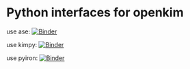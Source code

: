 # Python interfaces for openkim
use ase:
[![Binder](https://mybinder.org/badge_logo.svg)](https://mybinder.org/v2/gh/matbinder/openkim-example/master?filepath=ase.ipynb)

use kimpy: 
[![Binder](https://mybinder.org/badge_logo.svg)](https://mybinder.org/v2/gh/matbinder/openkim-example/master?filepath=kimpy.ipynb)

use pyiron:
[![Binder](https://mybinder.org/badge_logo.svg)](https://mybinder.org/v2/gh/matbinder/openkim-example/master?filepath=pyiron.ipynb)

